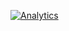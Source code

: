 [![Analytics](https://ga-beacon.appspot.com/UA-65261662-5/cloudOver/coreDhcp)](https://github.com/cloudOver/coreDhcp)
